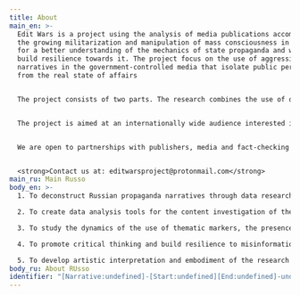 ```yaml
---
title: About
main_en: >-
  Edit Wars is a project using the analysis of media publications accompanying
  the growing militarization and manipulation of mass consciousness in Russia
  for a better understanding of the mechanics of state propaganda and ways to
  build resilience towards it. The project focus on the use of aggressive
  narratives in the government-controlled media that isolate public perception
  from the real state of affairs


  The project consists of two parts. The research combines the use of quantitative and qualitative methods of working with data from large datasets to draw meaningful conclusions for the presentation. The artistic part of the project aims to put the findings into a multimedia interactive medium. 


  The project is aimed at an internationally wide audience interested in the specifics and potential threats of Russian propaganda, its mechanisms of persuasion and methods of influencing audiences within the country. The project may be of interest to researchers of media freedom in authoritarian regimes and the consequences of the monopolisation of the information space. The results of the study may be of practical interest as a tool for debunking propaganda myths.


  We are open to partnerships with publishers, media and fact-checking organizations.


  <strong>Contact us at: editwarsproject@protonmail.com</strong>
main_ru: M﻿ain Russo
body_en: >-
  1. To deconstruct Russian propaganda narratives through data research

  2. To create data analysis tools for the content investigation of the headlines in Russian online media

  3. To study the dynamics of the use of thematic markers, the presence of propaganda narratives in the headlines, as well as the temporal relationship between events and their media coverage

  4. To promote critical thinking and build resilience to misinformation and its reproduction.

  5. To develop artistic interpretation and embodiment of the research insights to offer new ways of perceiving the material.
body_ru: About RUsso
identifier: "[Narrative:undefined]-[Start:undefined][End:undefined]-undefined"
---
```


